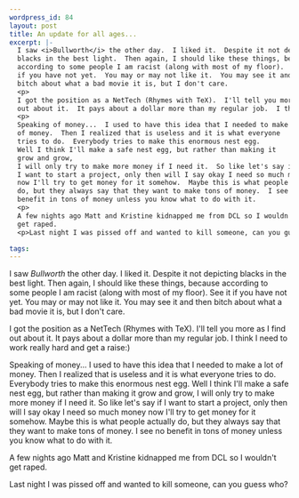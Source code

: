 ```yaml
--- 
wordpress_id: 84
layout: post
title: An update for all ages...
excerpt: |-
  I saw <i>Bullworth</i> the other day.  I liked it.  Despite it not depicting 
  blacks in the best light.  Then again, I should like these things, because 
  according to some people I am racist (along with most of my floor).  See it 
  if you have not yet.  You may or may not like it.  You may see it and then 
  bitch about what a bad movie it is, but I don't care.
  <p>
  I got the position as a NetTech (Rhymes with TeX).  I'll tell you more as I find 
  out about it.  It pays about a dollar more than my regular job.  I think I need to work really hard and get a raise:)
  <p>
  Speaking of money...  I used to have this idea that I needed to make a lot 
  of money.  Then I realized that is useless and it is what everyone 
  tries to do.  Everybody tries to make this enormous nest egg.  
  Well I think I'll make a safe nest egg, but rather than making it 
  grow and grow, 
  I will only try to make more money if I need it.  So like let's say if 
  I want to start a project, only then will I say okay I need so much money 
  now I'll try to get money for it somehow.  Maybe this is what people actually 
  do, but they always say that they want to make tons of money.  I see no 
  benefit in tons of money unless you know what to do with it.
  <p>
  A few nights ago Matt and Kristine kidnapped me from DCL so I wouldn't 
  get raped.
  <p>Last night I was pissed off and wanted to kill someone, can you guess who?

tags: 
---
```


I saw <i>Bullworth</i> the other day.  I liked it.  Despite it not depicting 
blacks in the best light.  Then again, I should like these things, because 
according to some people I am racist (along with most of my floor).  See it 
if you have not yet.  You may or may not like it.  You may see it and then 
bitch about what a bad movie it is, but I don't care.
<p>
I got the position as a NetTech (Rhymes with TeX).  I'll tell you more as I find 
out about it.  It pays about a dollar more than my regular job.  I think I need to work really hard and get a raise:)
<p>
Speaking of money...  I used to have this idea that I needed to make a lot 
of money.  Then I realized that is useless and it is what everyone 
tries to do.  Everybody tries to make this enormous nest egg.  
Well I think I'll make a safe nest egg, but rather than making it 
grow and grow, 
I will only try to make more money if I need it.  So like let's say if 
I want to start a project, only then will I say okay I need so much money 
now I'll try to get money for it somehow.  Maybe this is what people actually 
do, but they always say that they want to make tons of money.  I see no 
benefit in tons of money unless you know what to do with it.
<p>
A few nights ago Matt and Kristine kidnapped me from DCL so I wouldn't 
get raped.
<p>Last night I was pissed off and wanted to kill someone, can you guess who?
